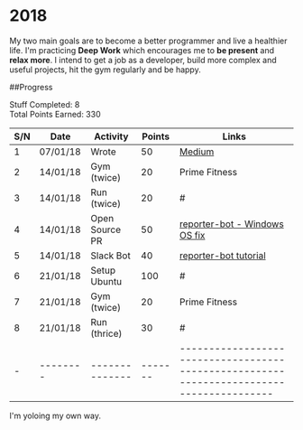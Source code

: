 # 2018
My two main goals are to become a better programmer and live a healthier life. 
I'm practicing **Deep Work** which encourages me to **be present** and **relax more**. 
I intend to get a job as a developer, build more complex and useful projects, hit the gym regularly and be happy.

##Progress

Stuff Completed: 8  
Total Points Earned: 330

S/N | Date     | Activity       | Points | Links                                                                                  
| - | -------- | -------------- | ------ | -------------------------------------------------------------------------------------- |
| 1 | 07/01/18 | Wrote          | 50     | [Medium](https://medium.com/@Bolu_Ajibawo/)                                            |
| 2 | 14/01/18 | Gym (twice)    | 20     | Prime Fitness                                                                          |
| 3 | 14/01/18 | Run (twice)    | 20     | #                                                                                      |
| 4 | 14/01/18 | Open Source PR | 50     | [reporter-bot - Windows OS fix](https://github.com/calvinkarundu/reporterbot/pull/1)   |
| 5 | 14/01/18 | Slack Bot      | 40     | [reporter-bot tutorial](https://github.com/ajibs/reporterbot)                          |
| 6 | 21/01/18 | Setup Ubuntu   | 100    | #                                                                                      |
| 7 | 21/01/18 | Gym (twice)    | 20     | Prime Fitness                                                                          |
| 8 | 21/01/18 | Run (thrice)   | 30     | #                                                                                      |
| - | -------- | -------------- | -------|----------------------------------------------------------------------------------------|


I'm yoloing my own way.

